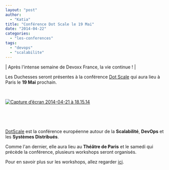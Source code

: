```yaml
---
layout: "post"
author: 
  - "Katia"
title: "Conférence Dot Scale le 19 Mai"
date: "2014-04-22"
categories: 
  - "les-conferences"
tags: 
  - "devops"
  - "scalabilite"
---
```


| Après l'intense semaine de Devoxx France, la vie continue ! |

Les Duchesses seront présentes à la conférence [Dot Scale](http://www.dotscale.eu/ "Dot Scale") qui aura lieu à Paris le **19 Mai** prochain.

 

[![Capture d’écran 2014-04-21 à 18.15.14](/assets/2014/04/2014-04-22-conference-dot-scale-le-19-mai/Capture-d’écran-2014-04-21-à-18.15.14.png)](/assets/2014/04/2014-04-22-conference-dot-scale-le-19-mai/Capture-d’écran-2014-04-21-à-18.15.14.png)

 

 

[DotScale](http://www.dotscale.eu/ "Dot Scale") est la conférence européenne autour de la **Scalabilité**, **DevOps** et les **Systèmes Distribués**.

Comme l'an dernier, elle aura lieu au **Théâtre de Paris** et le samedi qui précède la conférence, plusieurs workshops seront organisés.

Pour en savoir plus sur les workshops, allez regarder [ici](http://www.dotscale.eu/workshops "Workshops").
